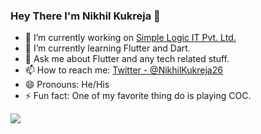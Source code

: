 ### Hey There I'm Nikhil Kukreja 👋



- 🔭 I’m currently working on <a href = 'https://www.simplelogic.in/'>Simple Logic IT Pvt. Ltd.</a>
- 🌱 I’m currently learning Flutter and Dart.
- 💬 Ask me about Flutter and any tech related stuff.
- 📫 How to reach me: <a href = 'https://twitter.com/NikhilKukreja26'>Twitter - @NikhilKukreja26</a>
- 😄 Pronouns: He/His
- ⚡ Fun fact: One of my favorite thing do is playing COC.


<img src = 'https://github-readme-stats.vercel.app/api?username=nikhilkukreja26&&show_icons=true&title_color=ffffff&icon_color=bb2acf&text_color=daf7dc&bg_color=151515'>
